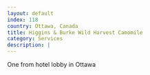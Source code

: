 ```yaml
---
layout: default
index: 118
country: Ottawa, Canada
title: Higgins & Burke Wild Harvest Camomile
category: Services
description: |
---
```


One from hotel lobby in Ottawa